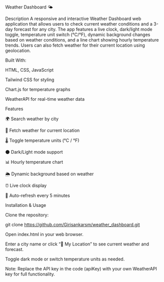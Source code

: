 Weather Dashboard 🌤️

Description
A responsive and interactive Weather Dashboard web application that allows users to check current weather conditions and a 3-day forecast for any city. The app features a live clock, dark/light mode toggle, temperature unit switch (°C/°F), dynamic background changes based on weather conditions, and a line chart showing hourly temperature trends. Users can also fetch weather for their current location using geolocation.

Built With:

HTML, CSS, JavaScript

Tailwind CSS
 for styling

Chart.js
 for temperature graphs

WeatherAPI
 for real-time weather data

Features

🌍 Search weather by city

📍 Fetch weather for current location

🌡️ Toggle temperature units (°C / °F)

🌑 Dark/Light mode support

📊 Hourly temperature chart

🌦️ Dynamic background based on weather

⏰ Live clock display

🔄 Auto-refresh every 5 minutes

Installation & Usage

Clone the repository:

git clone https://github.com/Girisankarsm/weather_dashboard.git


Open index.html in your web browser.

Enter a city name or click “📍 My Location” to see current weather and forecast.

Toggle dark mode or switch temperature units as needed.

Note: Replace the API key in the code (apiKey) with your own WeatherAPI key for full functionality.

